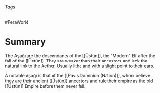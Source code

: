 ###### Tags

#FeraWorld

# Summary

The Aşağı are the descendants of the [[Üstün]], the "Modern" Elf after the fall of the [[Üstün]]. They are weaker than their ancestors and lack the natural link to the Aether. Usually lithe and with a slight point to their ears. 

A notable Aşağı is that of the [[Pavis Dominion (Nation)]], whom believe they are their ancient [[Üstün]] ancestors and rule their empire as the old [[Üstün]] Empire before them never fell. 